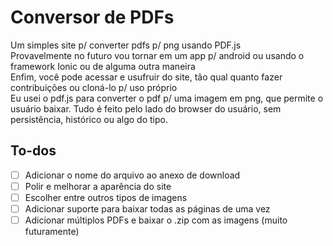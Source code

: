 # Conversor de PDFs
Um simples site p/ converter pdfs p/ png usando PDF.js  
Provavelmente no futuro vou tornar em um app p/ android ou usando o framework Ionic ou de alguma outra maneira  
Enfim, você pode acessar e usufruir do site, tão qual quanto fazer contribuições ou cloná-lo p/ uso próprio  
Eu usei o pdf.js para converter o pdf p/ uma imagem em png, que permite o usuário baixar. Tudo é feito pelo lado do browser do usuário, sem persistência, histórico ou algo do tipo.

## To-dos
- [ ] Adicionar o nome do arquivo ao anexo de download
- [ ] Polir e melhorar a aparência do site
- [ ] Escolher entre outros tipos de imagens
- [ ] Adicionar suporte para baixar todas as páginas de uma vez
- [ ] Adicionar múltiplos PDFs e baixar o .zip com as imagens (muito futuramente)
